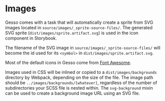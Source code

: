 # Images

Gesso comes with a task that will automatically create a sprite from SVG images
located in `source/images/_sprite-source-files/`. The generated SVG sprite
(`dist/images/sprite.artifact.svg`) is used in the icon component in Storybook.

The filename of the SVG image in `source/images/_sprite-source-files/` will
become the id used for its `<symbol>` in `dist/images/sprite.artifact.svg`.

Most of the default icons in Gesso come from
[Font Awesome](https://github.com/FortAwesome/Font-Awesome/).

Images used in CSS will be inlined or copied to a `dist/images/backgrounds`
directory by Webpack, depending on the size of the file. The image path should
be `../images/backgrounds/[whatever]`, regardless of the number of
subdirectories your SCSS file is nested within. The `svg-background` mixin can
be used to create a background image URL using an SVG file.
